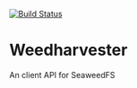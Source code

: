 [![Build Status](https://travis-ci.org/ChristianNorbertBraun/Weedharvester.svg?branch=master)](https://travis-ci.org/ChristianNorbertBraun/Weedharvester)
# Weedharvester
An client API for SeaweedFS
